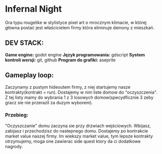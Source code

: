 # Infernal Night

Gra typu rougelike w stylistyce pixel art o mrocznym klimacie, w której główna postać jest właścicielem firmy która eliminuje demony z mieszkań. 

## DEV STACK:

**Game engine:** godot engine
**Język programowania:** gdscript
**System kontroli wersji:** git, github
**Program do grafiki:** aseprite

## Gameplay loop:

Zaczynamy z pustym hideoutem firmy, z niej startujemy nasze kontrakty(kontrakt = run). Dostajemy w nim liste domow do "oczyszczenia". Z tej listy mamy do wybrania 1 z 3 losowych domow(specydficznie 3 
zeby gracz sie nie przerazil za duzym wyborem). 

### Przebieg:

"Oczyszczanie" domu zaczyna sie przy drzwiach wejściowych. Wbijasz, zabijasz i przechodzisz do nastepnego domu. Dostajemy po kontrakcie market value naszej firmy. Im wiekszy market value, tym lepsze kontrakty otrzymujemy, moga one zawierac side quest ktory da ci dodatkowe nagrody.
